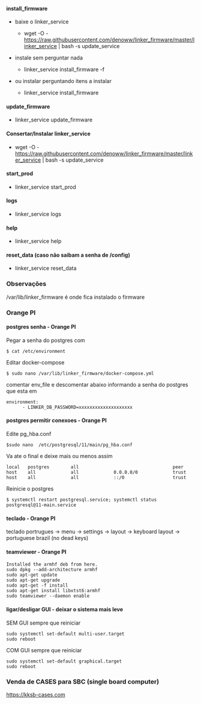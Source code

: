 #### install_firmware

- baixe o linker_service
  - wget -O - https://raw.githubusercontent.com/denoww/linker_firmware/master/linker_service | bash -s update_service
- instale sem perguntar nada
  - linker_service install_firmware -f


- ou instalar perguntando itens a instalar
  - linker_service install_firmware

#### update_firmware

- linker_service update_firmware

#### Consertar/Instalar linker_service

- wget -O - https://raw.githubusercontent.com/denoww/linker_firmware/master/linker_service | bash -s update_service

#### start_prod

- linker_service start_prod

#### logs

- linker_service logs

#### help

- linker_service help

#### reset_data (caso não saibam a senha de /config)

- linker_service reset_data


### Observações

/var/lib/linker_firmware é onde fica instalado o firmware


### Orange PI

#### postgres senha - Orange PI

Pegar a senha do postgres com

```$ cat /etc/environment```

Editar docker-compose

```$ sudo nano /var/lib/linker_firmware/docker-compose.yml```

comentar env_file e descomentar abaixo informando a senha do postgres que esta em 

```
environment:
      - LINKER_DB_PASSWORD=xxxxxxxxxxxxxxxxxxxx
```


#### postgres permitir conexoes - Orange PI

Edite pg_hba.conf

```$sudo nano  /etc/postgresql/11/main/pg_hba.conf```

Va ate o final e deixe mais ou menos assim

```
local   postgres        all                                   peer
host    all             all             0.0.0.0/0             trust
host    all             all             ::/0                  trust
```
Reinicie o postgres

```$ systemctl restart postgresql.service; systemctl status postgresql@11-main.service```

#### teclado - Orange PI

teclado portrugues -> menu -> settings -> layout -> keyboard layout -> portuguese brazil (no dead keys)

#### teamviewer - Orange PI

```
Installed the armhf deb from here.
sudo dpkg --add-architecture armhf
sudo apt-get update
sudo apt-get upgrade
sudo apt-get -f install
sudo apt-get install libxtst6:armhf
sudo teamviewer --daemon enable
```

#### ligar/desligar GUI - deixar o sistema mais leve

SEM GUI sempre que reiniciar

```
sudo systemctl set-default multi-user.target
sudo reboot
```

COM GUI sempre que reiniciar

```
sudo systemctl set-default graphical.target
sudo reboot
```

### Venda de CASES para SBC (single board computer)

https://kksb-cases.com
